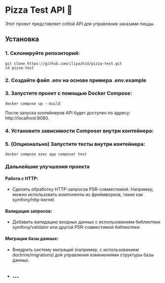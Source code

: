 # Pizza Test API 🍕
Этот проект представляет собой API для управления заказами пиццы.
## Установка
### 1. Склонируйте репозиторий:
```
git clone https://github.com/iliyazhid/pizza-test.git
cd pizza-test
```
### 2. Создайте файл .env на основе примера .env.example
### 3. Запустите проект с помощью Docker Compose:
```
docker compose up --build
```
После запуска контейнеров API будет доступен по адресу: http://localhost:8080.
### 4. Установите зависимости Composer внутри контейнера:
### 5. (Опционально) Запустите тесты внутри контейнера:
```
docker compose exec app composer test
```
### Дальнейшие улучшения проекта
#### Работа с HTTP:
- Сделать обработку HTTP-запросов PSR-совместимой. Например, можно использовать компоненты из фреймворков, такие как symfony/http-kernel.
#### Валидация запросов:
- Добавить валидацию входных данных с использованием библиотеки symfony/validator или другой PSR-совместимой библиотеки.
#### Миграции базы данных:
- Внедрить систему миграций (например, с использованием doctrine/migrations) для управления изменениями структуры базы данных.
- ## ...
